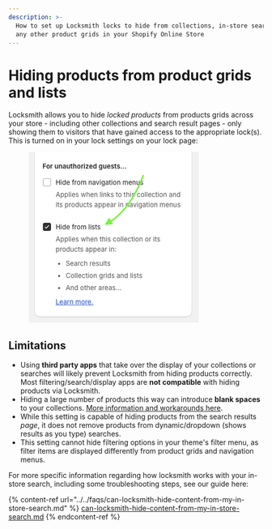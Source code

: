 ```yaml
---
description: >-
  How to set up Locksmith locks to hide from collections, in-store searches, and
  any other product grids in your Shopify Online Store
---
```


# Hiding products from product grids and lists

Locksmith allows you to hide _locked products_ from products grids across your store - including other collections and search result pages - only showing them to visitors that have gained access to the appropriate lock(s). This is turned on in your lock settings on your lock page:

<figure><img src="../../.gitbook/assets/Screenshot 2025-07-15 at 15.05.43 (1).png" alt=""><figcaption></figcaption></figure>

## Limitations

* Using **third party apps** that take over the display of your collections or searches will likely prevent Locksmith from hiding products correctly. Most filtering/search/display apps are **not compatible** with hiding products via Locksmith.
* Hiding a large number of products this way can introduce **blank spaces** to your collections. [More information and workarounds here](../../faqs/faq-i-see-blank-spaces-in-my-collections-and-or-searches-when-locking.md).
* While this setting is capable of hiding products from the search results _page_, it does not remove products from dynamic/dropdown (shows results as you type) searches.
* This setting cannot hide filtering options in your theme's filter menu, as filter items are displayed differently from product grids and navigation menus.

For more specific information regarding how locksmith works with your in-store search, including some troubleshooting steps, see our guide here:

{% content-ref url="../../faqs/can-locksmith-hide-content-from-my-in-store-search.md" %}
[can-locksmith-hide-content-from-my-in-store-search.md](../../faqs/can-locksmith-hide-content-from-my-in-store-search.md)
{% endcontent-ref %}
